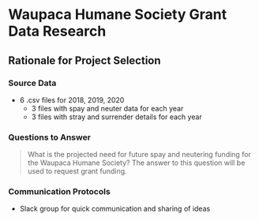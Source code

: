 # Waupaca Humane Society Grant Data Research

## Rationale for Project Selection

### Source Data
* 6 .csv files for 2018, 2019, 2020
  * 3 files with spay and neuter data for each year
  * 3 files with stray and surrender details for each year

### Questions to Answer
> What is the projected need for future spay and neutering funding for the Waupaca Humane Society?
> The answer to this question will be used to request grant funding.

### Communication Protocols
* Slack group for quick communication and sharing of ideas
